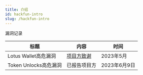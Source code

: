 ```yaml
---
title: 介绍
id: hackfun-intro
slug: /hackfun-intro
---
```


漏洞记录

| 标题 | 内容 | 时间 |
|-|-|-|
| Lotus Wallet高危漏洞 | [项目方致谢](./img/hackfun/vul/1.png) | 2023年5月   |
| Token Unlocks高危漏洞 | 已报告项目方 | 2023年6月9日   |
